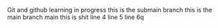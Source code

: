 Git and github learning in progress
this is the submain branch
this is the main branch main
this is shit
line 4
line 5
line 6q